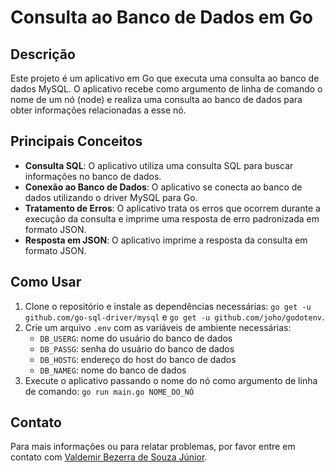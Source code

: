 # Consulta ao Banco de Dados em Go
## Descrição
Este projeto é um aplicativo em Go que executa uma consulta ao banco de dados MySQL. O aplicativo recebe como argumento de linha de comando o nome de um nó (node) e realiza uma consulta ao banco de dados para obter informações relacionadas a esse nó.

## Principais Conceitos
* **Consulta SQL**: O aplicativo utiliza uma consulta SQL para buscar informações no banco de dados.
* **Conexão ao Banco de Dados**: O aplicativo se conecta ao banco de dados utilizando o driver MySQL para Go.
* **Tratamento de Erros**: O aplicativo trata os erros que ocorrem durante a execução da consulta e imprime uma resposta de erro padronizada em formato JSON.
* **Resposta em JSON**: O aplicativo imprime a resposta da consulta em formato JSON.

## Como Usar
1. Clone o repositório e instale as dependências necessárias: `go get -u github.com/go-sql-driver/mysql` e `go get -u github.com/joho/godotenv`.
2. Crie um arquivo `.env` com as variáveis de ambiente necessárias:
	* `DB_USERG`: nome do usuário do banco de dados
	* `DB_PASSG`: senha do usuário do banco de dados
	* `DB_HOSTG`: endereço do host do banco de dados
	* `DB_NAMEG`: nome do banco de dados
3. Execute o aplicativo passando o nome do nó como argumento de linha de comando: `go run main.go NOME_DO_NÓ`

## Contato
Para mais informações ou para relatar problemas, por favor entre em contato com [Valdemir Bezerra de Souza Júnior](mailto:badmoon25@gmail.com).
